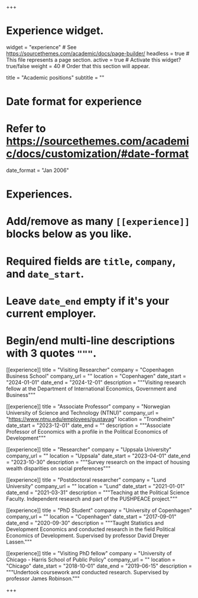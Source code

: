 +++
# Experience widget.
widget = "experience"  # See https://sourcethemes.com/academic/docs/page-builder/
headless = true  # This file represents a page section.
active = true  # Activate this widget? true/false
weight = 40  # Order that this section will appear.

title = "Academic positions"
subtitle = ""

# Date format for experience
#   Refer to https://sourcethemes.com/academic/docs/customization/#date-format
date_format = "Jan 2006"

# Experiences.
#   Add/remove as many `[[experience]]` blocks below as you like.
#   Required fields are `title`, `company`, and `date_start`.
#   Leave `date_end` empty if it's your current employer.
#   Begin/end multi-line descriptions with 3 quotes `"""`.



[[experience]]
  title = "Visiting Researcher"
  company = "Copenhagen Business School"
  company_url = ""
  location = "Copenhagen"
  date_start = "2024-01-01"
  date_end = "2024-12-01"
  description = """Visiting research fellow at the Department of International Economics, Government and Business"""

  [[experience]]
  title = "Associate Professor"
  company = "Norwegian University of Science and Technology (NTNU)"
  company_url = "https://www.ntnu.edu/employees/gustavag"
  location = "Trondheim"
  date_start = "2023-12-01"
  date_end = ""
  description = """Associate Professor of Economics with a profile in the Political Economics of Development"""

[[experience]]
  title = "Researcher"
  company = "Uppsala University"
  company_url = ""
  location = "Uppsala"
  date_start = "2023-04-01"
  date_end = "2023-10-30"
  description = """Survey research on the impact of housing wealth disparities on social preferences"""

[[experience]]
  title = "Postdoctoral researcher"
  company = "Lund University"
  company_url = ""
  location = "Lund"
  date_start = "2021-01-01"
  date_end = "2021-03-31"
  description = """Teaching at the Political Science Faculty. Independent research and part of the PUSHPEACE project."""

[[experience]]
  title = "PhD Student"
  company = "University of Copenhagen"
  company_url = ""
  location = "Copenhagen"
  date_start = "2017-09-01"
  date_end = "2020-09-30"
  description = """Taught Statistics and Development Economics and conducted research in the field Political Economics of Development. Supervised by professor David Dreyer Lassen."""

[[experience]]
  title = "Visiting PhD fellow"
  company = "University of Chicago - Harris School of Public Policy"
  company_url = ""
  location = "Chicago"
  date_start = "2018-10-01"
  date_end = "2019-06-15"
  description = """Undertook coursework and conducted research. Supervised by professor James Robinson."""

+++
